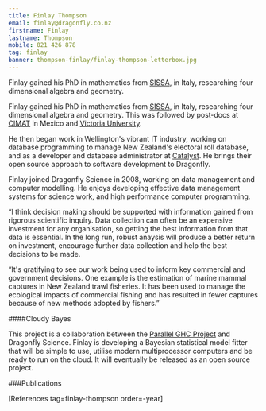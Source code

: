 ```yaml
---
title: Finlay Thompson
email: finlay@dragonfly.co.nz
firstname: Finlay
lastname: Thompson
mobile: 021 426 878
tag: finlay
banner: thompson-finlay/finlay-thompson-letterbox.jpg
---
```


Finlay gained his PhD in mathematics from [SISSA](http://sissa.it), in
Italy, researching four dimensional algebra and geometry.

<!--more-->

Finlay gained his PhD in mathematics from [SISSA](http://sissa.it), in Italy,
researching four dimensional algebra and geometry. This was followed by
post-docs at [CIMAT](http://www.cimat.mx/) in Mexico and [Victoria
University](http://www.victoria.ac.nz/smsor/default.aspx). 

He then began work in Wellington's vibrant IT industry, working on database
programming to manage New Zealand's electoral roll database, and as a developer
and database administrator at [Catalyst](http://catalyst.net.nz/). He brings
their open source approach to software development to Dragonfly.

Finlay joined Dragonfly Science in 2008, working on data management and
computer modelling. He enjoys developing effective data management systems for
science work, and high performance computer programming. 

“I think decision making should be supported with information gained from
rigorous scientific inquiry. Data collection can often be an expensive
investment for any organisation, so getting the best information from that data
is essential. In the long run, robust anaysis will produce a better return on
investment, encourage further data collection and help the best decisions to be
made.

“It's gratifying to see our work being used to inform key commercial and
government decisions. One example is the estimation of marine mammal captures
in New Zealand trawl fisheries. It has been used to manage the ecological
impacts of commercial fishing and has resulted in fewer captures because of new
methods adopted by fishers.”

####Cloudy Bayes

This project is a collaboration between the [Parallel GHC
Project](http://www.haskell.org/haskellwiki/Parallel_GHC_Project) and Dragonfly
Science. Finlay is developing a Bayesian statistical model fitter that will be
simple to use, utilise modern multiprocessor computers and be ready to run on
the cloud. It will eventually be released as an open source project. 

###Publications

[References tag=finlay-thompson order=-year]
